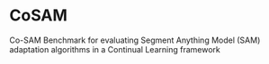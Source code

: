 # CoSAM
 Co-SAM Benchmark for evaluating Segment Anything Model (SAM) adaptation algorithms in a Continual Learning framework
